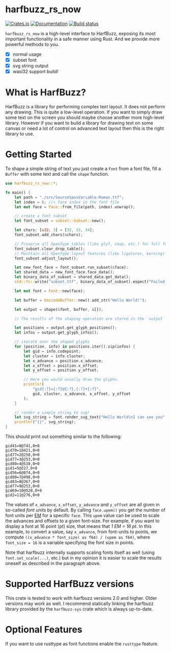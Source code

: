 # harfbuzz_rs_now

[![Crates.io](https://img.shields.io/crates/v/harfbuzz_rs.svg)](https://crates.io/crates/harfbuzz_rs_now)
[![Documentation](https://docs.rs/harfbuzz_rs_now/badge.svg)](https://docs.rs/harfbuzz_rs_now)
[![Build status](https://github.com/KonghaYao/harfbuzz_rs_now/actions/workflows/rust.yml/badge.svg)](https://github.com/KonghaYao/harfbuzz_rs_now/actions/workflows/rust.yml)

`harfbuzz_rs_now` is a high-level interface to HarfBuzz, exposing its most important functionality in a safe manner using Rust. And we provide more powerful methods to you.

- [x] normal usage
- [x] subset font
- [x] svg string output
- [x] wasi32 support build!

# What is HarfBuzz?

HarfBuzz is a library for performing complex text layout. It does not perform
any drawing. This is quite a low-level operation. If you want to simply draw
some text on the screen you should maybe choose another more high-level library.
However if you want to build a library for drawing text on some canvas or need a
lot of control on advanced text layout then this is the right library to use.

# Getting Started

To shape a simple string of text you just create a `Font` from a font file, fill
a `Buffer` with some text and call the `shape` function.

```rust
use harfbuzz_rs_now::*;

fn main() {
    let path = "./src/SourceSansVariable-Roman.ttf";
    let index = 0; //< face index in the font file
    let mut face = Face::from_file(path, index).unwrap();

    // create a font subset
    let font_subset = subset::Subset::new();

    let chars: [u32; 3] = [32, 33, 34];
    font_subset.add_chars(&chars);

    // Preserve all OpenType tables (like glyf, cmap, etc.) for full font functionality
    font_subset.clear_drop_table();
    // Maintain all OpenType layout features (like ligatures, kerning) and script support
    font_subset.adjust_layout();

    let new_font_face = font_subset.run_subset(&face);
    let shared_data = new_font_face.face_data();
    let binary_data_of_subset = shared_data.get_data();
    std::fs::write("subset.ttf", binary_data_of_subset).expect("Failed to write font subset");

    let mut font = Font::new(face);

    let buffer = UnicodeBuffer::new().add_str("Hello World!");

    let output = shape(&font, buffer, &[]);

    // The results of the shaping operation are stored in the `output` buffer.

    let positions = output.get_glyph_positions();
    let infos = output.get_glyph_infos();

    // iterate over the shaped glyphs
    for (position, info) in positions.iter().zip(infos) {
        let gid = info.codepoint;
        let cluster = info.cluster;
        let x_advance = position.x_advance;
        let x_offset = position.x_offset;
        let y_offset = position.y_offset;

        // Here you would usually draw the glyphs.
        println!(
            "gid{:?}={:?}@{:?},{:?}+{:?}",
            gid, cluster, x_advance, x_offset, y_offset
        );
    }

    // render a simple string to svg!
    let svg_string = font.render_svg_text("Hello World\nI can see you", &[]);
    println!("{}", svg_string);
}
```

This should print out something similar to the following:

```text
gid41=0@741,0+0
gid70=1@421,0+0
gid77=2@258,0+0
gid77=3@253,0+0
gid80=4@510,0+0
gid1=5@227,0+0
gid56=6@874,0+0
gid80=7@498,0+0
gid83=8@367,0+0
gid77=9@253,0+0
gid69=10@528,0+0
gid2=11@276,0+0
```

The values of `x_advance`, `x_offset`, `y_advance` and `y_offset` are all given in so-called _font units_ by default.
By calling `face.upem()` you get the number of font units per [EM](<https://en.wikipedia.org/wiki/Em_(typography)>) for
a specific `face`. This `upem` value can be used to scale the advances and offsets to a given font-size.
For example, if you want to display a font at 16 point (pt) size, that means that _1 EM = 16 pt_.
In this example, to convert a value, say `x_advance`, from font-units to points, we compute `((x_advance * font_size) as f64) / (upem as f64)`, where `font_size = 16` is a variable specifying the font size in points.

Note that harfbuzz internally supports scaling fonts itself as well (using `font.set_scale(...)`, etc.) but in my opinion it is easier to scale the results oneself as described in the paragraph above.

# Supported HarfBuzz versions

This crate is tested to work with harfbuzz versions 2.0 and higher. Older versions may work as well. I recommend statically linking the harfbuzz library provided by the `harfbuzz-sys` crate which is always up-to-date.

# Optional Features

If you want to use rusttype as font functions enable the `rusttype` feature.
